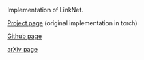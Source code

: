 Implementation of LinkNet.

[Project page](https://codeac29.github.io/projects/linknet/index.html) (original implementation in torch)

[Github page](https://github.com/e-lab/LinkNet)

[arXiv page](https://arxiv.org/abs/1707.03718)
